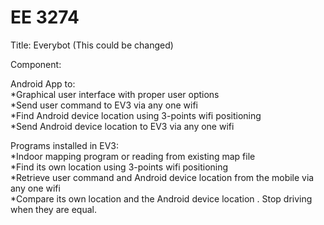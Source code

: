 # EE 3274

Title: Everybot (This could be changed) <br />

Component: <br />

Android App to: <br />
*Graphical user interface with proper user options<br />
*Send user command to EV3 via any one wifi <br />
*Find Android device location using 3-points wifi positioning <br />
*Send Android device location to EV3 via any one wifi <br />

Programs installed in EV3: <br />
*Indoor mapping program or reading from existing map file <br />
*Find its own location using 3-points wifi positioning <br />
*Retrieve user command and Android device location from the mobile via any one wifi <br />
*Compare its own location and the Android device location . Stop driving when they are equal. <br />

